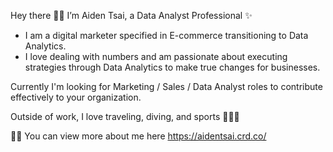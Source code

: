 Hey there 👋🏽 I’m Aiden Tsai, a Data Analyst Professional ✨

- I am a digital marketer specified in E-commerce transitioning to Data Analytics.
- I love dealing with numbers and am passionate about executing strategies through Data Analytics to make true changes for businesses.

Currently I'm looking for Marketing / Sales / Data Analyst roles to contribute effectively to your organization.

Outside of work, I love traveling, diving, and sports 🎒🤿🏀

🤝🏼 You can view more about me here https://aidentsai.crd.co/
